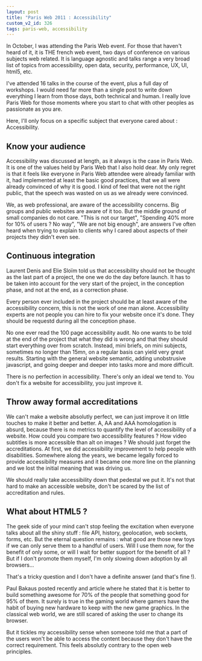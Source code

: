 ```yaml
---
layout: post
title: "Paris Web 2011 : Accessibility"
custom_v2_id: 326
tags: paris-web, accessibility
---
```


In October, I was attending the Paris Web event. For those that haven't heard
of it, it is THE french web event, two days of conference on various subjects
web related. It is language agnostic and talks range a very broad list of
topics from accessibility, open data, security, performance, UX, UI, html5,
etc.

I've attended 16 talks in the course of the event, plus a full day of
workshops. I would need far more than a single post to write down everything I
learn from those days, both technical and human. I really love Paris Web for
those moments where you start to chat with other peoples as passionate as you
are.

Here, I'll only focus on a specific subject that everyone cared about :
Accessibility.

## Know your audience

Accessibility was discussed at length, as it always is the case in Paris Web.
It is one of the values held by Paris Web that I also hold dear. My only
regret is that it feels like everyone in Paris Web attendee were already
familiar with it, had implemented at least the basic good practices, that we
all were already convinced of why it is good. I kind of feel that were not the
right public, that the speech was wasted on us as we already were convinced.

We, as web professional, are aware of the accessibility concerns. Big groups
and public websites are aware of it too. But the middle ground of small
companies do not care. "This is not our target", "Spending 40% more for 10% of
users ? No way", "We are not big enough", are answers I've often heard when
trying to explain to clients why I cared about aspects of their projects they
didn't even see.

## Continuous integration

Laurent Denis and Elie Sloïm told us that accessibility should not be thought
as the last part of a project, the one we do the day before launch. It has to
be taken into account for the very start of the project, in the conception
phase, and not at the end, as a correction phase.

Every person ever included in the project should be at least aware of the
accessibility concern, this is not the work of one man alone. Accessibility
experts are not people you can hire to fix your website once it's done. They
should be requestd during all the conception phase.

No one ever read the 100 page accessibility audit. No one wants to be told at
the end of the project that what they did is wrong and that they should start
everything over from scratch. Instead, mini briefs, on mini subjects,
sometimes no longer than 15mn, on a regular basis can yield very great
results. Starting with the general website semantic, adding unobstrusive
javascript, and going deeper and deeper into tasks more and more difficult.

There is no perfection in accessibility. There's only an ideal we tend to. You
don't fix a website for accessibility, you just improve it.

## Throw away formal accreditations

We can't make a website absolutly perfect, we can just improve it on little
touches to make it better and better. A, AA and AAA homologation is absurd,
because there is no metrics to quantify the level of accessibility of a
website. How could you compare two accessibility features ? How video
subtitles is more accessible than alt on images ? We should just forget the
accreditations. At first, we did accessibility improvement to help people with
disabilities. Somewhere along the years, we became legally forced to provide
accessibility measures and it became one more line on the planning and we lost
the initial meaning that was driving us.

We should really take accessibility down that pedestal we put it. It's not
that hard to make an accessible website, don't be scared by the list of
accreditation and rules.

## What about HTML5 ?

The geek side of your mind can't stop feeling the excitation when everyone
talks about all the shiny stuff : file API, history, geolocation, web sockets,
forms, etc. But the eternal question remains : what good are those new toys if
we can only serve them to a handful of users. Will I use them now, for the
benefit of only some, or will I wait for better support for the benefit of all
? But if I don't promote them myself, I'm only slowing down adoption by all
browsers...

That's a tricky question and I don't have a definite answer (and that's fine
!).

Paul Bakaus posted recently and article where he stated that it is better to
build something awesome for 70% of the people that something good for 95% of
them. It surely is true in the gaming world where gamers have the habit of
buying new hardware to keep with the new game graphics. In the classical web
world, we are still scared of asking the user to change its browser.

But it tickles my accessibility sense when someone told me that a part of the
users won't be able to access the content because they don't have the correct
requirement. This feels absolutly contrary to the open web principles.

##
